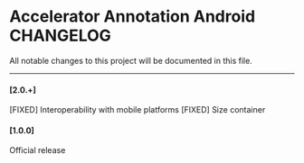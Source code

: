 # Accelerator Annotation Android CHANGELOG
All notable changes to this project will be documented in this file.

--------------------------------------

#### [2.0.+]

[FIXED] Interoperability with mobile platforms
[FIXED] Size container

#### [1.0.0]

Official release

